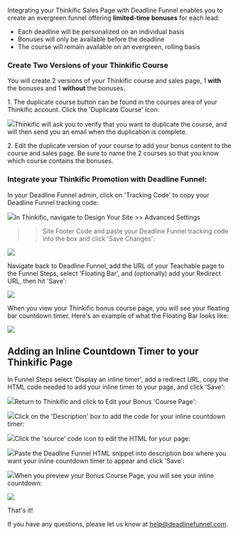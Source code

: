 Integrating your Thinkific Sales Page with Deadline Funnel enables you to
create an evergreen funnel offering **limited-time bonuses** for each lead:

  * Each deadline will be personalized on an individual basis
  * Bonuses will only be available before the deadline
  * The course will remain available on an evergreen, rolling basis

### Create Two Versions of your Thinkific Course

You will create 2 versions of your Thinkific course and sales page, 1
**with**  the bonuses and 1  **without**  the bonuses.

1\.  The duplicate course button can be found in the courses area of your Thinkific account. Click the 'Duplicate Course' icon: 

![](https://d33v4339jhl8k0.cloudfront.net/docs/assets/53974d6ce4b0c76107b109d1/images/594befe004286305c68d49f6/file-1NQm4cRDRr.png)Thinkific
will ask you to verify that you want to duplicate the course, and will then
send you an email when the duplication is complete.


2\. Edit the duplicate version of your course to add your bonus content to the course and sales page. Be sure to name the 2 courses so that you know which course contains the bonuses. 

### Integrate your Thinkific Promotion with Deadline Funnel:

In your Deadline Funnel admin, click on 'Tracking Code' to copy your Deadline
Funnel tracking code:

![](https://d33v4339jhl8k0.cloudfront.net/docs/assets/53974d6ce4b0c76107b109d1/images/5a7b84f70428634376cfec58/file-nCV9LRDZSb.png)In Thinkific, navigate to Design Your Site >> Advanced Settings
>> Site Footer Code and paste your Deadline Funnel tracking code into the box
and click 'Save Changes':

![](https://d33v4339jhl8k0.cloudfront.net/docs/assets/53974d6ce4b0c76107b109d1/images/5ac64d862c7d3a0e93670c7f/file-q86uuF8RQq.png)

Navigate back to Deadline Funnel, add the URL of your Teachable page to the
Funnel Steps, select 'Floating Bar', and (optionally) add your Redirect URL,
then hit 'Save':

![](https://d33v4339jhl8k0.cloudfront.net/docs/assets/53974d6ce4b0c76107b109d1/images/5c783c362c7d3a0cb932155e/file-JDPyIgnWsG.png)

When you view your Thinkific bonus course page, you will see your floating bar
countdown timer. Here's an example of what the Floating Bar looks like:

![](https://d33v4339jhl8k0.cloudfront.net/docs/assets/53974d6ce4b0c76107b109d1/images/5c65c0a12c7d3a66e32e783a/file-r2622Bfum3.png)

## Adding an Inline Countdown Timer to your Thinkific Page

In Funnel Steps select 'Display an inline timer', add a redirect URL, copy the
HTML code needed to add your inline timer to your page, and click 'Save':

![](https://d33v4339jhl8k0.cloudfront.net/docs/assets/53974d6ce4b0c76107b109d1/images/5c783cd22c7d3a0cb9321570/file-hMgAYWDhqC.png)Return to Thinkific and click to Edit your Bonus 'Course Page':

![](https://d33v4339jhl8k0.cloudfront.net/docs/assets/53974d6ce4b0c76107b109d1/images/590a16560428634b4a32d219/file-GrXRY0nokU.png)Click on the 'Description' box to add the code for your inline
countdown timer:

![](https://d33v4339jhl8k0.cloudfront.net/docs/assets/53974d6ce4b0c76107b109d1/images/5ac64e262c7d3a0e93670c87/file-zBJsGfX16r.png)Click the 'source' code icon to edit the HTML for your page:

![](https://d33v4339jhl8k0.cloudfront.net/docs/assets/53974d6ce4b0c76107b109d1/images/5ac64e652c7d3a0e93670c8b/file-v5QVcIkeeW.png)Paste
the Deadline Funnel HTML snippet into description box where you want your
inline countdown timer to appear and click 'Save':

![](https://d33v4339jhl8k0.cloudfront.net/docs/assets/53974d6ce4b0c76107b109d1/images/5ac64e9c04286307509220f1/file-LT4Qz7wnfJ.png)When you preview your Bonus Course Page, you will see your
inline countdown:

![](https://d33v4339jhl8k0.cloudfront.net/docs/assets/53974d6ce4b0c76107b109d1/images/590a18970428634b4a32d23c/file-JSJZWpzepP.png)

That's it!

If you have any questions, please let us know at
[help@deadlinefunnel.com](mailto:mailto:help@deadlinefunnel.com).

